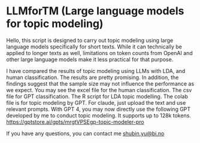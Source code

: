 # LLMforTM (Large language models for topic modeling)

Hello, this script is designed to carry out topic modeling using large language models specifically for short texts. While it can technically be applied to longer texts as well, limitations on token counts from OpenAI and other large language models make it less practical for that purpose.

I have compared the results of topic modeling using LLMs with LDA, and human classification. The results are pretty promising. 
In addition, the findings suggest that the sample size may not influence the performance as we expect. 
You may see the excel file for the human classification. The csv file for GPT classification. The R script for LDA topic modelling. The colab file is for topic modeling by GPT. For claude, just upload the text and use relevant prompts.
With GPT 4, you may now directly use the following GPT developed by me to conduct topic modeling. It supports up to 128k tokens.
https://gptstore.ai/gpts/mrgtVPSEgp-topic-modeler-pro

If you have any questions, you can contact me shubin.yu@bi.no

